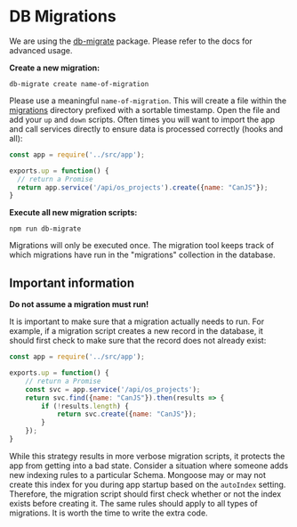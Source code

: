 # DB Migrations

We are using the [db-migrate](https://www.npmjs.com/package/db-migrate) package. Please refer to the docs for advanced usage.

**Create a new migration:**

```
db-migrate create name-of-migration
```

Please use a meaningful `name-of-migration`. This will create a file within the [migrations](./) directory prefixed with a sortable timestamp. Open the file and add your `up` and `down` scripts. Often times you will want to import the app and call services directly to ensure data is processed correctly (hooks and all):

```js
const app = require('../src/app');

exports.up = function() {
  // return a Promise
  return app.service('/api/os_projects').create({name: "CanJS"});
}
```

**Execute all new migration scripts:**

```
npm run db-migrate
```

Migrations will only be executed once. The migration tool keeps track of which migrations have run in the "migrations" collection in the database.

## Important information

**Do not assume a migration must run!**

It is important to make sure that a migration actually needs to run. For example, if a migration script creates a new record in the database, it should first check to make sure that the record does not already exist:

```js
const app = require('../src/app');

exports.up = function() {
	// return a Promise
	const svc = app.service('/api/os_projects');
	return svc.find({name: "CanJS"}).then(results => {
		if (!results.length) {
			return svc.create({name: "CanJS"});
		}
	});
}
```

While this strategy results in more verbose migration scripts, it protects the app from getting into a bad state. Consider a situation where someone adds new indexing rules to a particular Schema. Mongoose may or may not create this index for you during app startup based on the `autoIndex` setting. Therefore, the migration script should first check whether or not the index exists before creating it. The same rules should apply to all types of migrations. It is worth the time to write the extra code.